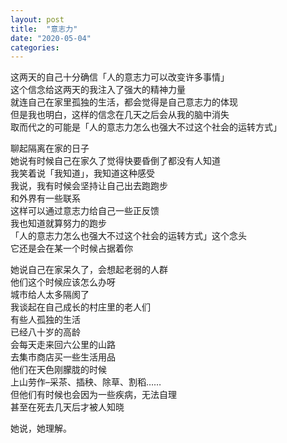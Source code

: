 ```yaml
---
layout: post
title:  "意志力"
date: "2020-05-04"
categories: 
---
```


这两天的自己十分确信「人的意志力可以改变许多事情」  
这个信念给这两天的我注入了强大的精神力量  
就连自己在家里孤独的生活，都会觉得是自己意志力的体现  
但是我也明白，这样的信念在几天之后会从我的脑中消失  
取而代之的可能是「人的意志力怎么也强大不过这个社会的运转方式」

聊起隔离在家的日子  
她说有时候自己在家久了觉得快要昏倒了都没有人知道  
我笑着说「我知道」，我知道这种感受  
我说，我有时候会坚持让自己出去跑跑步  
和外界有一些联系  
这样可以通过意志力给自己一些正反馈  
我也知道就算努力的跑步  
「人的意志力怎么也强大不过这个社会的运转方式」这个念头  
它还是会在某一个时候占据着你

她说自己在家呆久了，会想起老弱的人群  
他们这个时候应该怎么办呀  
城市给人太多隔阂了  
我谈起在自己成长的村庄里的老人们  
有些人孤独的生活  
已经八十岁的高龄  
会每天走来回六公里的山路  
去集市商店买一些生活用品  
他们在天色刚朦胧的时候  
上山劳作–采茶、插秧、除草、割稻……  
但他们有时候也会因为一些疾病，无法自理  
甚至在死去几天后才被人知晓  

她说，她理解。
